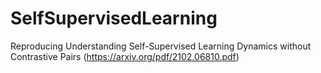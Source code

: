 # SelfSupervisedLearning
Reproducing Understanding Self-Supervised Learning Dynamics without Contrastive Pairs (https://arxiv.org/pdf/2102.06810.pdf)
